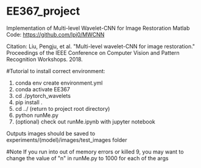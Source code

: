 # EE367_project
Implementation of Multi-level Wavelet-CNN for Image Restoration
Matlab Code: 
https://github.com/lpj0/MWCNN


Citation: 
Liu, Pengju, et al. "Multi-level wavelet-CNN for image restoration." Proceedings of the IEEE Conference on Computer Vision and Pattern Recognition Workshops. 2018.

#Tutorial
to install correct environment: 
1. conda env create environment.yml
2. conda activate EE367
3. cd ./pytorch_wavelets
4. pip install .
5. cd ../ (return to project root directory)
6. python runMe.py
7. (optional) check out runMe.ipynb with jupyter notebook

Outputs images should be saved to experiments/(model)/images/test_images folder

#Note
If you run into out of memory errors or killed 9, you may want to change the value of "n" in runMe.py to 1000 for each of the args


